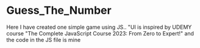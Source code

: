 # Guess_The_Number
Here I have created one simple game using JS.. "UI is inspired by UDEMY course "The Complete JavaScript Course 2023: From Zero to Expert!" and the code in the JS file is mine
